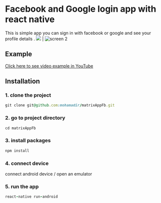 # Facebook and Google login app with react native
 This is simple app you can sign in with facebook or google  and see your profile details .
![](https://user-images.githubusercontent.com/17565537/35766900-6905f574-08e9-11e8-9c7c-2096d14fa2ed.PNG)  |  ![screen 2](https://user-images.githubusercontent.com/17565537/35766905-89a54514-08e9-11e8-83f2-e058c206acf6.PNG)
## Example

[Click here to see video example in YouTube](https://youtu.be/0Si8ioWho6c)


## Installation
  
### 1. clone the project 
```ruby
git clone git@github.com:mohamadir/matrixAppFb.git
```

### 2. go to project directory
```ruby
cd matrixAppFb
```

### 3. install packages
```ruby
npm install
```
### 4. connect device

connect android device / open an emulator 

### 5. run the app
```ruby
react-native run-android
```



